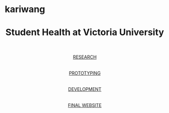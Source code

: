 # kariwang

<!DOCTYPE html>
<html lang="en">
<head>
<meta charset="utf-8">
<meta name="description" content="A page for documentation of MDDN402 Individual Project">
<title>Kari's Documentation</title>
<link rel="stylesheet" href="css/style.css">
</head>
<body>
    <div class="homesquare">
      <center><h1>Student Health at Victoria University</h1></center><br><br>
      <center><a href="research.html" title="link to research">RESEARCH</a></center><br><br>
	  <center><a href="prototyping.html" title="link to prototyping">PROTOTYPING</a></center><br><br>
	  <center><a href="development.html" title="link to development">DEVELOPMENT</a></center><br><br>
	  <center><a href="finalweb.html" title="link to finalwebsite">FINAL WEBSITE</a></center><br><br>
	</div>
</body>
</html>
